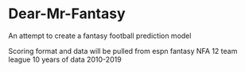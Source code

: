 # Dear-Mr-Fantasy
An attempt to create a fantasy football prediction model

Scoring format and data will be pulled from espn fantasy NFA 12 team league 
10 years of data   2010-2019

